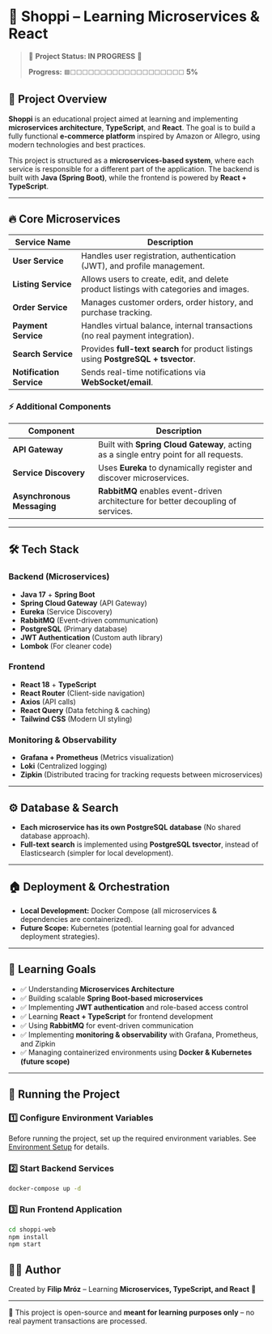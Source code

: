 # 🛒 Shoppi – Learning Microservices & React

> 🚧 **Project Status: IN PROGRESS** 🚧
>
> **Progress:** `🟩⬜⬜⬜⬜⬜⬜⬜⬜⬜⬜⬜⬜⬜⬜⬜⬜⬜⬜⬜` **5%**

## 🚀 Project Overview
**Shoppi** is an educational project aimed at learning and implementing **microservices architecture**, **TypeScript**, and **React**. The goal is to build a fully functional **e-commerce platform** inspired by Amazon or Allegro, using modern technologies and best practices.

This project is structured as a **microservices-based system**, where each service is responsible for a different part of the application. The backend is built with **Java (Spring Boot)**, while the frontend is powered by **React + TypeScript**.

---

## 🔥 Core Microservices

| Service Name        | Description |
|---------------------|-------------|
| **User Service**    | Handles user registration, authentication (JWT), and profile management. |
| **Listing Service** | Allows users to create, edit, and delete product listings with categories and images. |
| **Order Service**   | Manages customer orders, order history, and purchase tracking. |
| **Payment Service** | Handles virtual balance, internal transactions (no real payment integration). |
| **Search Service**  | Provides **full-text search** for product listings using **PostgreSQL + tsvector**. |
| **Notification Service** | Sends real-time notifications via **WebSocket/email**. |

### ⚡ Additional Components
| Component | Description |
|-----------|-------------|
| **API Gateway**  | Built with **Spring Cloud Gateway**, acting as a single entry point for all requests. |
| **Service Discovery**  | Uses **Eureka** to dynamically register and discover microservices. |
| **Asynchronous Messaging**  | **RabbitMQ** enables event-driven architecture for better decoupling of services. |

---

## 🛠️ Tech Stack

### **Backend (Microservices)**
- **Java 17** + **Spring Boot**
- **Spring Cloud Gateway** (API Gateway)
- **Eureka** (Service Discovery)
- **RabbitMQ** (Event-driven communication)
- **PostgreSQL** (Primary database)
- **JWT Authentication** (Custom auth library)
- **Lombok** (For cleaner code)

### **Frontend**
- **React 18** + **TypeScript**
- **React Router** (Client-side navigation)
- **Axios** (API calls)
- **React Query** (Data fetching & caching)
- **Tailwind CSS** (Modern UI styling)

### **Monitoring & Observability**
- **Grafana + Prometheus** (Metrics visualization)
- **Loki** (Centralized logging)
- **Zipkin** (Distributed tracing for tracking requests between microservices)

---

## ⚙️ Database & Search

- **Each microservice has its own PostgreSQL database** (No shared database approach).
- **Full-text search** is implemented using **PostgreSQL tsvector**, instead of Elasticsearch (simpler for local development).

---

## 🏠 Deployment & Orchestration

- **Local Development:** Docker Compose (all microservices & dependencies are containerized).
- **Future Scope:** Kubernetes (potential learning goal for advanced deployment strategies).

---

## 🎯 Learning Goals
- ✅ Understanding **Microservices Architecture**
- ✅ Building scalable **Spring Boot-based microservices**
- ✅ Implementing **JWT authentication** and role-based access control
- ✅ Learning **React + TypeScript** for frontend development
- ✅ Using **RabbitMQ** for event-driven communication
- ✅ Implementing **monitoring & observability** with Grafana, Prometheus, and Zipkin
- ✅ Managing containerized environments using **Docker & Kubernetes (future scope)**

---

## 🚀 Running the Project

### 1️⃣ **Configure Environment Variables**
Before running the project, set up the required environment variables. See [Environment Setup](docs/EnvironmentSetup.md) for details.

### 2️⃣ **Start Backend Services**
```sh
docker-compose up -d
```

### 3️⃣ **Run Frontend Application**
```sh
cd shoppi-web
npm install
npm start
```

## 👨‍💻 Author
Created by **Filip Mróz** – Learning **Microservices, TypeScript, and React** 🚀

---

🔹 This project is open-source and **meant for learning purposes only** – no real payment transactions are processed.  

